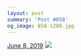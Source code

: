 ```yaml
---
layout: post
summary: 'Post #858'
og_image: 858-1280.jpg
---
```


<p>
  <time>
    <a href="/858">June 8, 2019</a>
  </time>
  <a href="/858">
    <img src="{{ site.assets_url }}/858-640.jpg" srcset="{{ site.assets_url }}/858-320.jpg 320w, {{ site.assets_url }}/858-640.jpg 640w, {{ site.assets_url }}/858-960.jpg 960w, {{ site.assets_url }}/858-1280.jpg 1280w" sizes="(min-width: 700px) 50vw, calc(100vw - 2rem)" />
  </a>
</p>
